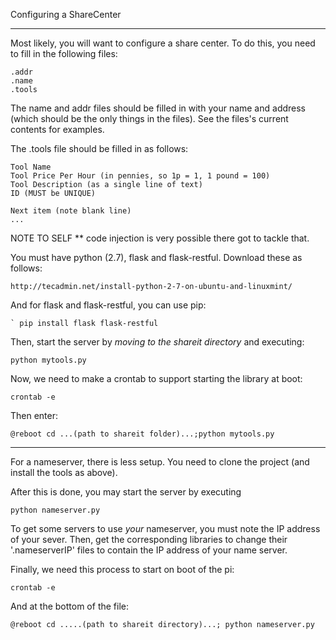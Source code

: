 Configuring a ShareCenter

-------------------

Most likely,  you will want to configure a share center.
To do this, you need to fill in the following files:

    .addr
    .name
    .tools

The name and addr files should be filled in
with your name and address (which should be the
only things in the files). See the files's current
contents for examples.

The .tools file should be filled in as follows:

    Tool Name
    Tool Price Per Hour (in pennies, so 1p = 1, 1 pound = 100)
    Tool Description (as a single line of text)
    ID (MUST be UNIQUE)

    Next item (note blank line)
    ...



NOTE TO SELF ** code injection is very possible there
got to tackle that.

You must have python (2.7), flask and flask-restful.
Download these as follows:

    http://tecadmin.net/install-python-2-7-on-ubuntu-and-linuxmint/

And for flask and flask-restful, you can use pip:

    ` pip install flask flask-restful


Then, start the server by *moving to the shareit directory*
and executing:

    python mytools.py

Now, we need to make a crontab to support starting
the library at boot:

    crontab -e

Then enter:

    @reboot cd ...(path to shareit folder)...;python mytools.py

------------------------------

For a nameserver, there is less setup. You need to
clone the project (and install the tools as
above).

After this is done, you may start the server by
executing

    python nameserver.py


To get some servers to use *your* nameserver, you
must note the IP address of your sever. Then,
get the corresponding libraries to change
their '.nameserverIP' files to contain
the IP address of your name server.

Finally, we need this process to start on boot
of the pi:

    crontab -e

And at the bottom of the file:

    @reboot cd .....(path to shareit directory)...; python nameserver.py



